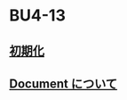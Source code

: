 # BU4-13

## [初期化](https://github.com/PARK-JONGSEOK/BU4-13/pull/1)

## [Document について](https://github.com/PARK-JONGSEOK/BU4-13/pull/2)
